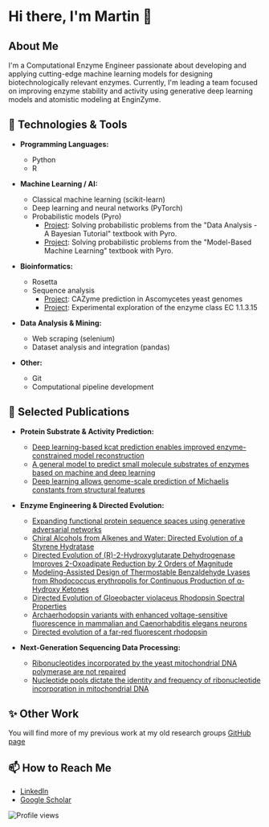 # Hi there, I'm Martin 👋

## About Me
I'm a Computational Enzyme Engineer passionate about developing and applying cutting-edge machine learning models for designing biotechnologically relevant enzymes. Currently, I'm leading a team focused on improving enzyme stability and activity using generative deep learning models and atomistic modeling at EnginZyme.

## 🔧 Technologies & Tools
- **Programming Languages:**
  - Python
  - R
    
- **Machine Learning / AI:** 
  - Classical machine learning (scikit-learn)
  - Deep learning and neural networks (PyTorch)
  - Probabilistic models (Pyro)
    - [Project](https://github.com/mengqvist/data_analysis_sivia/): Solving probabilistic problems from the "Data Analysis - A Bayesian Tutorial" textbook with Pyro.
    - [Project](https://github.com/mengqvist/data_analysis_mbml/): Solving probabilistic problems from the "Model-Based Machine Learning" textbook with Pyro.
      
- **Bioinformatics:**
  - Rosetta
  - Sequence analysis
    - [Project](https://github.com/EngqvistLab/yeast_xylanase): CAZyme prediction in Ascomycetes yeast genomes
    - [Project](https://github.com/EngqvistLab/analyze_1.1.3.15): Experimental exploration of the enzyme class EC 1.1.3.15

- **Data Analysis & Mining:**
  - Web scraping (selenium)
  - Dataset analysis and integration (pandas)

- **Other:**
  - Git
  - Computational pipeline development
    
## 🚀 Selected Publications
- **Protein Substrate & Activity Prediction:**
  - [Deep learning-based kcat prediction enables improved enzyme-constrained model reconstruction](https://doi.org/10.1038/s41929-022-00798-z)
  - [A general model to predict small molecule substrates of enzymes based on machine and deep learning](https://doi.org/10.1371%2Fjournal.pcbi.1009446)
  - [Deep learning allows genome-scale prediction of Michaelis constants from structural features](https://doi.org/10.1371/journal.pbio.3001402)
    
- **Enzyme Engineering & Directed Evolution:**
  - [Expanding functional protein sequence spaces using generative adversarial networks](https://doi.org/10.1038/s42256-021-00310-5)
  - [Chiral Alcohols from Alkenes and Water: Directed Evolution of a Styrene Hydratase](https://doi.org/10.1002/anie.202215093)
  - [Directed Evolution of (R)-2-Hydroxyglutarate Dehydrogenase Improves 2-Oxoadipate Reduction by 2 Orders of Magnitude](https://pubs.acs.org/doi/10.1021/acssynbio.2c00162)
  - [Modeling-Assisted Design of Thermostable Benzaldehyde Lyases from Rhodococcus erythropolis for Continuous Production of α-Hydroxy Ketones](https://doi.org/10.1002/cbic.202100468)
  - [Directed Evolution of Gloeobacter violaceus Rhodopsin Spectral Properties](https://doi.org/10.1016/j.jmb.2014.06.015)
  - [Archaerhodopsin variants with enhanced voltage-sensitive fluorescence in mammalian and Caenorhabditis elegans neurons](https://www.nature.com/articles/ncomms5894)
  - [Directed evolution of a far-red fluorescent rhodopsin](https://doi.org/10.1073/pnas.1413987111)
    
- **Next-Generation Sequencing Data Processing:**
  - [Ribonucleotides incorporated by the yeast mitochondrial DNA polymerase are not repaired](https://doi.org/10.1073/pnas.1713085114)
  - [Nucleotide pools dictate the identity and frequency of ribonucleotide incorporation in mitochondrial DNA](https://doi.org/10.1371/journal.pgen.1006628)
      
## ✨ Other Work
You will find more of my previous work at my old research groups [GitHub page](https://github.com/EngqvistLab)

## 📫 How to Reach Me
- [LinkedIn](https://www.linkedin.com/in/engqvist1729)
- [Google Scholar](https://scholar.google.com/citations?user=ZTyba9cAAAAJ&hl=en)


![Profile views](https://komarev.com/ghpvc/?username=mengqvist&color=green)
